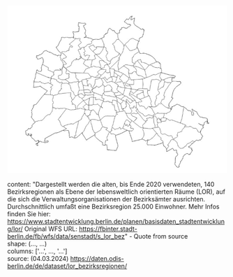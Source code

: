 ![img](https://github.com/Lucky-0ne/geodata_berlin/blob/main/main/python_package/geodata_berlin/data/lor_pre2021_BZR/preview_LOR_BZR.jpg)

content: "Dargestellt werden die alten, bis Ende 2020 verwendeten, 140 Bezirksregionen als Ebene der lebensweltlich orientierten Räume (LOR), auf die sich die Verwaltungsorganisationen der Bezirksämter ausrichten. Durchschnittlich umfaßt eine Bezirksregion 25.000 Einwohner. Mehr Infos finden Sie hier: https://www.stadtentwicklung.berlin.de/planen/basisdaten_stadtentwicklung/lor/
Original WFS URL: https://fbinter.stadt-berlin.de/fb/wfs/data/senstadt/s_lor_bez" - Quote from source  
shape: (..., ...)  
columns: ['...', ..., '...']  
source: (04.03.2024) https://daten.odis-berlin.de/de/dataset/lor_bezirksregionen/